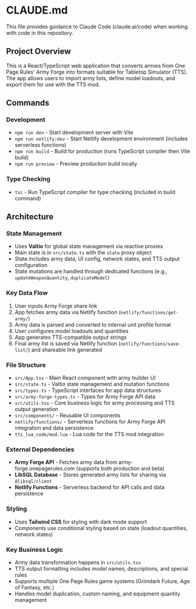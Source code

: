 # CLAUDE.md

This file provides guidance to Claude Code (claude.ai/code) when working with code in this repository.

## Project Overview

This is a React/TypeScript web application that converts armies from One Page Rules' Army Forge into formats suitable for Tabletop Simulator (TTS). The app allows users to import army lists, define model loadouts, and export them for use with the TTS mod.

## Commands

### Development
- `npm run dev` - Start development server with Vite
- `npm run netlify:dev` - Start Netlify development environment (includes serverless functions)
- `npm run build` - Build for production (runs TypeScript compiler then Vite build)
- `npm run preview` - Preview production build locally

### Type Checking
- `tsc` - Run TypeScript compiler for type checking (included in build command)

## Architecture

### State Management
- Uses **Valtio** for global state management via reactive proxies
- Main state is in `src/state.ts` with the `state` proxy object
- State includes army data, UI config, network states, and TTS output configuration
- State mutations are handled through dedicated functions (e.g., `updateWeaponQuantity`, `duplicateModel`)

### Key Data Flow
1. User inputs Army Forge share link
2. App fetches army data via Netlify function (`netlify/functions/get-army/`)
3. Army data is parsed and converted to internal unit profile format
4. User configures model loadouts and quantities
5. App generates TTS-compatible output strings
6. Final army list is saved via Netlify function (`netlify/functions/save-list/`) and shareable link generated

### File Structure
- `src/App.tsx` - Main React component with army builder UI
- `src/state.ts` - Valtio state management and mutation functions
- `src/types.ts` - TypeScript interfaces for app data structures
- `src/army-forge-types.ts` - Types for Army Forge API data
- `src/utils.tsx` - Core business logic for army processing and TTS output generation
- `src/components/` - Reusable UI components
- `netlify/functions/` - Serverless functions for Army Forge API integration and data persistence
- `tts_lua_code/mod.lua` - Lua code for the TTS mod integration

### External Dependencies
- **Army Forge API** - Fetches army data from army-forge.onepagerules.com (supports both production and beta)
- **LibSQL Database** - Stores generated army lists for sharing via `@libsql/client`
- **Netlify Functions** - Serverless backend for API calls and data persistence

### Styling
- Uses **Tailwind CSS** for styling with dark mode support
- Components use conditional styling based on state (loadout quantities, network states)

### Key Business Logic
- Army data transformation happens in `src/utils.tsx`
- TTS output formatting includes model names, descriptions, and special rules
- Supports multiple One Page Rules game systems (Grimdark Future, Age of Fantasy, etc.)
- Handles model duplication, custom naming, and equipment quantity management